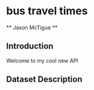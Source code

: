 # bus travel times
** Jason McTigue **

## Introduction
Welcome to my cool new API

## Dataset Description 
